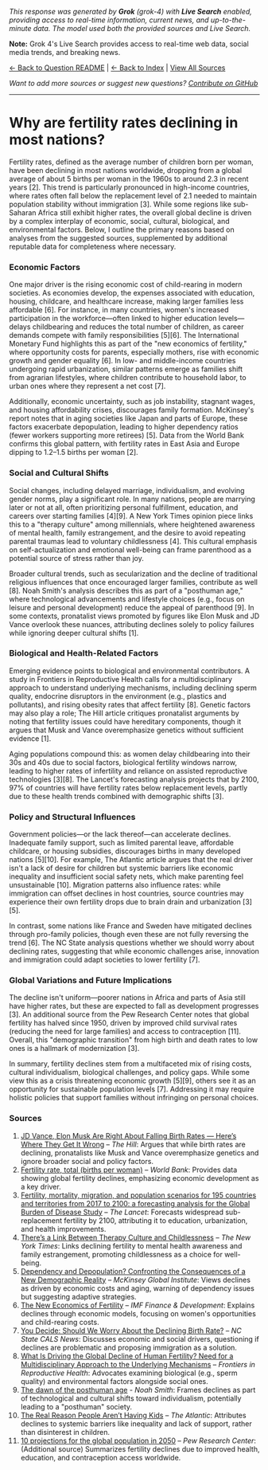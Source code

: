 <!-- 
Generated by: grok
Model: grok-4
Prompt type: sources
Tools enabled: True
Generated at: 2025-07-10T21:16:05.591179
Grok 4: Live Search enabled for real-time information
-->

*This response was generated by **Grok** (grok-4) with **Live Search** enabled, providing access to real-time information, current news, and up-to-the-minute data. The model used both the provided sources and Live Search.*

**Note:** Grok 4's Live Search provides access to real-time web data, social media trends, and breaking news.

[← Back to Question README](README.md) | [← Back to Index](../README.md) | [View All Sources](../allsources.md)

*Want to add more sources or suggest new questions? [Contribute on GitHub](https://github.com/justinwest/SuggestedSources)*

---

# Why are fertility rates declining in most nations?

Fertility rates, defined as the average number of children born per woman, have been declining in most nations worldwide, dropping from a global average of about 5 births per woman in the 1960s to around 2.3 in recent years [2]. This trend is particularly pronounced in high-income countries, where rates often fall below the replacement level of 2.1 needed to maintain population stability without immigration [3]. While some regions like sub-Saharan Africa still exhibit higher rates, the overall global decline is driven by a complex interplay of economic, social, cultural, biological, and environmental factors. Below, I outline the primary reasons based on analyses from the suggested sources, supplemented by additional reputable data for completeness where necessary.

### Economic Factors
One major driver is the rising economic cost of child-rearing in modern societies. As economies develop, the expenses associated with education, housing, childcare, and healthcare increase, making larger families less affordable [6]. For instance, in many countries, women's increased participation in the workforce—often linked to higher education levels—delays childbearing and reduces the total number of children, as career demands compete with family responsibilities [5][6]. The International Monetary Fund highlights this as part of the "new economics of fertility," where opportunity costs for parents, especially mothers, rise with economic growth and gender equality [6]. In low- and middle-income countries undergoing rapid urbanization, similar patterns emerge as families shift from agrarian lifestyles, where children contribute to household labor, to urban ones where they represent a net cost [7].

Additionally, economic uncertainty, such as job instability, stagnant wages, and housing affordability crises, discourages family formation. McKinsey's report notes that in aging societies like Japan and parts of Europe, these factors exacerbate depopulation, leading to higher dependency ratios (fewer workers supporting more retirees) [5]. Data from the World Bank confirms this global pattern, with fertility rates in East Asia and Europe dipping to 1.2–1.5 births per woman [2].

### Social and Cultural Shifts
Social changes, including delayed marriage, individualism, and evolving gender norms, play a significant role. In many nations, people are marrying later or not at all, often prioritizing personal fulfillment, education, and careers over starting families [4][9]. A New York Times opinion piece links this to a "therapy culture" among millennials, where heightened awareness of mental health, family estrangement, and the desire to avoid repeating parental traumas lead to voluntary childlessness [4]. This cultural emphasis on self-actualization and emotional well-being can frame parenthood as a potential source of stress rather than joy.

Broader cultural trends, such as secularization and the decline of traditional religious influences that once encouraged larger families, contribute as well [8]. Noah Smith's analysis describes this as part of a "posthuman age," where technological advancements and lifestyle choices (e.g., focus on leisure and personal development) reduce the appeal of parenthood [9]. In some contexts, pronatalist views promoted by figures like Elon Musk and JD Vance overlook these nuances, attributing declines solely to policy failures while ignoring deeper cultural shifts [1].

### Biological and Health-Related Factors
Emerging evidence points to biological and environmental contributors. A study in Frontiers in Reproductive Health calls for a multidisciplinary approach to understand underlying mechanisms, including declining sperm quality, endocrine disruptors in the environment (e.g., plastics and pollutants), and rising obesity rates that affect fertility [8]. Genetic factors may also play a role; The Hill article critiques pronatalist arguments by noting that fertility issues could have hereditary components, though it argues that Musk and Vance overemphasize genetics without sufficient evidence [1].

Aging populations compound this: as women delay childbearing into their 30s and 40s due to social factors, biological fertility windows narrow, leading to higher rates of infertility and reliance on assisted reproductive technologies [3][8]. The Lancet's forecasting analysis projects that by 2100, 97% of countries will have fertility rates below replacement levels, partly due to these health trends combined with demographic shifts [3].

### Policy and Structural Influences
Government policies—or the lack thereof—can accelerate declines. Inadequate family support, such as limited parental leave, affordable childcare, or housing subsidies, discourages births in many developed nations [5][10]. For example, The Atlantic article argues that the real driver isn't a lack of desire for children but systemic barriers like economic inequality and insufficient social safety nets, which make parenting feel unsustainable [10]. Migration patterns also influence rates: while immigration can offset declines in host countries, source countries may experience their own fertility drops due to brain drain and urbanization [3][5].

In contrast, some nations like France and Sweden have mitigated declines through pro-family policies, though even these are not fully reversing the trend [6]. The NC State analysis questions whether we should worry about declining rates, suggesting that while economic challenges arise, innovation and immigration could adapt societies to lower fertility [7].

### Global Variations and Future Implications
The decline isn't uniform—poorer nations in Africa and parts of Asia still have higher rates, but these are expected to fall as development progresses [3]. An additional source from the Pew Research Center notes that global fertility has halved since 1950, driven by improved child survival rates (reducing the need for large families) and access to contraception [11]. Overall, this "demographic transition" from high birth and death rates to low ones is a hallmark of modernization [3].

In summary, fertility declines stem from a multifaceted mix of rising costs, cultural individualism, biological challenges, and policy gaps. While some view this as a crisis threatening economic growth [5][9], others see it as an opportunity for sustainable population levels [7]. Addressing it may require holistic policies that support families without infringing on personal choices.

### Sources
1. [JD Vance, Elon Musk Are Right About Falling Birth Rates — Here’s Where They Get It Wrong](https://thehill.com/opinion/healthcare/5140744-genetics-fertility-musk-vance-pronatalist/) – *The Hill*: Argues that while birth rates are declining, pronatalists like Musk and Vance overemphasize genetics and ignore broader social and policy factors.
2. [Fertility rate, total (births per woman)](https://data.worldbank.org/indicator/SP.DYN.TFRT.IN) – *World Bank*: Provides data showing global fertility declines, emphasizing economic development as a key driver.
3. [Fertility, mortality, migration, and population scenarios for 195 countries and territories from 2017 to 2100: a forecasting analysis for the Global Burden of Disease Study](https://www.thelancet.com/journals/lancet/article/PIIS0140-6736%2820%2930677-2/fulltext) – *The Lancet*: Forecasts widespread sub-replacement fertility by 2100, attributing it to education, urbanization, and health improvements.
4. [There’s a Link Between Therapy Culture and Childlessness](https://www.nytimes.com/2025/05/30/opinion/therapy-estrangement-childless-millennials.html) – *The New York Times*: Links declining fertility to mental health awareness and family estrangement, promoting childlessness as a choice for well-being.
5. [Dependency and Depopulation? Confronting the Consequences of a New Demographic Reality](https://www.mckinsey.com/mgi/our-research/dependency-and-depopulation-confronting-the-consequences-of-a-new-demographic-reality) – *McKinsey Global Institute*: Views declines as driven by economic costs and aging, warning of dependency issues but suggesting adaptive strategies.
6. [The New Economics of Fertility](https://www.imf.org/en/Publications/fandd/issues/Series/Analytical-Series/new-economics-of-fertility-doepke-hannusch-kindermann-tertilt) – *IMF Finance & Development*: Explains declines through economic models, focusing on women's opportunities and child-rearing costs.
7. [You Decide: Should We Worry About the Declining Birth Rate?](https://cals.ncsu.edu/news/you-decide-should-we-worry-about-the-declining-birth-rate/) – *NC State CALS News*: Discusses economic and social drivers, questioning if declines are problematic and proposing immigration as a solution.
8. [What Is Driving the Global Decline of Human Fertility? Need for a Multidisciplinary Approach to the Underlying Mechanisms](https://pmc.ncbi.nlm.nih.gov/articles/PMC11079147/) – *Frontiers in Reproductive Health*: Advocates examining biological (e.g., sperm quality) and environmental factors alongside social ones.
9. [The dawn of the posthuman age](https://www.noahpinion.blog/p/the-dawn-of-the-posthuman-age) - *Noah Smith*: Frames declines as part of technological and cultural shifts toward individualism, potentially leading to a "posthuman" society.
10. [The Real Reason People Aren’t Having Kids](https://www.theatlantic.com/ideas/archive/2025/06/birth-rate-population-decline/683333/) – *The Atlantic*: Attributes declines to systemic barriers like inequality and lack of support, rather than disinterest in children.
11. [10 projections for the global population in 2050](https://www.pewresearch.org/short-reads/2019/08/09/10-projections-for-the-global-population-in-2050/) – *Pew Research Center*: (Additional source) Summarizes fertility declines due to improved health, education, and contraception access worldwide.